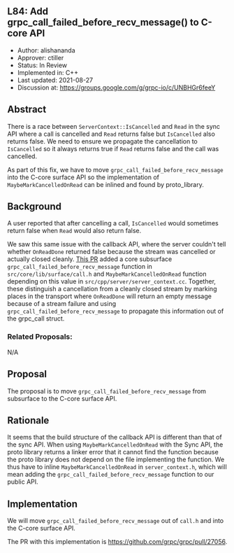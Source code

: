 L84: Add grpc_call_failed_before_recv_message() to C-core API
----
* Author: alishananda
* Approver: ctiller
* Status: In Review
* Implemented in: C++
* Last updated: 2021-08-27
* Discussion at: https://groups.google.com/g/grpc-io/c/UNBHGr6feeY

## Abstract

There is a race between `ServerContext::IsCancelled` and `Read` in the sync API where a call is cancelled and `Read` returns false but `IsCancelled` also returns false. We need to ensure we propagate the cancellation to `IsCancelled` so it always returns true if `Read` returns false and the call was cancelled.

As part of this fix, we have to move `grpc_call_failed_before_recv_message` into the C-core surface API so the implementation of `MaybeMarkCancelledOnRead` can be inlined and found by proto_library.

## Background

A user reported that after cancelling a call, `IsCancelled` would sometimes return false when `Read` would also return false. 

We saw this same issue with the callback API, where the server couldn't tell whether `OnReadDone` returned false because the stream was cancelled or actually closed cleanly. [This PR](https://github.com/grpc/grpc/pull/26245) added a core subsurface `grpc_call_failed_before_recv_message` function in `src/core/lib/surface/call.h` and `MaybeMarkCancelledOnRead` function depending on this value in `src/cpp/server/server_context.cc`. Together, these distinguish a cancellation from a cleanly closed stream by marking places in the transport where `OnReadDone` will return an empty message because of a stream failure and using `grpc_call_failed_before_recv_message` to propagate this information out of the grpc_call struct.

### Related Proposals: 
N/A

## Proposal

The proposal is to move `grpc_call_failed_before_recv_message` from subsurface to the C-core surface API.

## Rationale

It seems that the build structure of the callback API is different than that of the sync API. When using `MaybeMarkCancelledOnRead` with the Sync API, the proto library returns a linker error that it cannot find the function because the proto library does not depend on the file implementing the function. We thus have to inline `MaybeMarkCancelledOnRead` in `server_context.h`, which will mean adding the `grpc_call_failed_before_recv_message` function to our public API.


## Implementation

We will move `grpc_call_failed_before_recv_message` out of `call.h` and into the C-core surface API.

The PR with this implementation is https://github.com/grpc/grpc/pull/27056.

